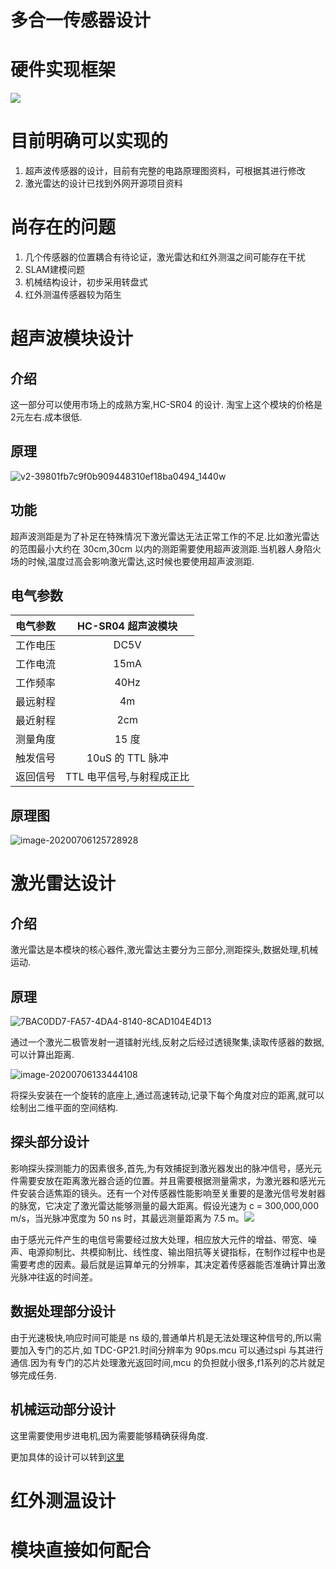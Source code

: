 # 多合一传感器设计

# 硬件实现框架
![](https://cdn.nlark.com/yuque/0/2020/svg/1428398/1593963101197-330fa2dc-23b5-4e96-a253-15b052143183.svg)
# 目前明确可以实现的

1. 超声波传感器的设计，目前有完整的电路原理图资料，可根据其进行修改
2. 激光雷达的设计已找到外网开源项目资料

# 尚存在的问题

1. 几个传感器的位置耦合有待论证，激光雷达和红外测温之间可能存在干扰
1. SLAM建模问题
1. 机械结构设计，初步采用转盘式
1. 红外测温传感器较为陌生

# 超声波模块设计
## 介绍
这一部分可以使用市场上的成熟方案,HC-SR04 的设计.
淘宝上这个模块的价格是 2元左右.成本很低.

## 原理

![v2-39801fb7c9f0b909448310ef18ba0494_1440w](https://picbed-1256456760.cos.ap-shanghai.myqcloud.com/v2-39801fb7c9f0b909448310ef18ba0494_1440w.jpg)

## 功能
超声波测距是为了补足在特殊情况下激光雷达无法正常工作的不足.比如激光雷达的范围最小大约在 30cm,30cm 以内的测距需要使用超声波测距.当机器人身陷火场的时候,温度过高会影响激光雷达,这时候也要使用超声波测距.
## 电气参数
|电气参数|HC-SR04 超声波模块|
|:-----:|:-----:|
|工作电压|DC5V|
|工作电流|15mA|
|工作频率|40Hz|
|最远射程|4m|
|最近射程|2cm|
|测量角度|15 度|
|触发信号|10uS 的 TTL 脉冲|
|返回信号|TTL 电平信号,与射程成正比|
## 原理图

![image-20200706125728928](https://picbed-1256456760.cos.ap-shanghai.myqcloud.com/image-20200706125728928.png)

# 激光雷达设计

## 介绍

激光雷达是本模块的核心器件,激光雷达主要分为三部分,测距探头,数据处理,机械运动.

## 原理

![7BAC0DD7-FA57-4DA4-8140-8CAD104E4D13](https://picbed-1256456760.cos.ap-shanghai.myqcloud.com/7BAC0DD7-FA57-4DA4-8140-8CAD104E4D13.png)

通过一个激光二极管发射一道镭射光线,反射之后经过透镜聚集,读取传感器的数据,可以计算出距离.

![image-20200706133444108](https://picbed-1256456760.cos.ap-shanghai.myqcloud.com/image-20200706133444108.png)

将探头安装在一个旋转的底座上,通过高速转动,记录下每个角度对应的距离,就可以绘制出二维平面的空间结构.

## 探头部分设计

影响探头探测能力的因素很多,首先,为有效捕捉到激光器发出的脉冲信号，感光元件需要安放在距离激光器合适的位置。并且需要根据测量需求，为激光器和感光元件安装合适焦距的镜头。还有一个对传感器性能影响至关重要的是激光信号发射器的脉宽，它决定了激光雷达能够测量的最大距离。假设光速为 c = 300,000,000 m/s，当光脉冲宽度为 50 ns 时，其最远测量距离为 7.5 m。![](https://picbed-1256456760.cos.ap-shanghai.myqcloud.com/v2-4497610cecb220f963cdf83ff1b7d1c9_1440w-20200706134336104.jpg)

由于感光元件产生的电信号需要经过放大处理，相应放大元件的增益、带宽、噪声、电源抑制比、共模抑制比、线性度、输出阻抗等关键指标，在制作过程中也是需要考虑的因素。最后就是运算单元的分辨率，其决定着传感器能否准确计算出激光脉冲往返的时间差。

## 数据处理部分设计

由于光速极快,响应时间可能是 ns 级的,普通单片机是无法处理这种信号的,所以需要加入专门的芯片,如 TDC-GP21.时间分辨率为 90ps.mcu 可以通过spi 与其进行通信.因为有专门的芯片处理激光返回时间,mcu 的负担就小很多,f1系列的芯片就足够完成任务.

## 机械运动部分设计

这里需要使用步进电机,因为需要能够精确获得角度.

更加具体的设计可以转到[这里](https://zhuanlan.zhihu.com/p/115061732)

# 红外测温设计
# 模块直接如何配合